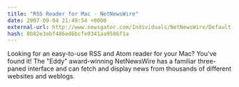 ```yaml
---
title: "RSS Reader for Mac - NetNewsWire"
date: 2007-09-04 21:49:54 +0000
external-url: http://www.newsgator.com/Individuals/NetNewsWire/Default.aspx
hash: 0b82e3ebf486ed6bcfe0341aa9586f1a
---
```


Looking for an easy-to-use RSS and Atom reader for your Mac? You've found it! The "Eddy" award-winning NetNewsWire has a familiar three-paned interface and can fetch and display news from thousands of different websites and weblogs.
